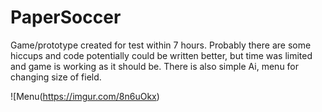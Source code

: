 # PaperSoccer

Game/prototype created for test within 7 hours. Probably there are some hiccups and code potentially could be written better, but time was limited and game is working as it should be. There is also simple Ai, menu for changing size of field.


![Menu(https://imgur.com/8n6uOkx)
